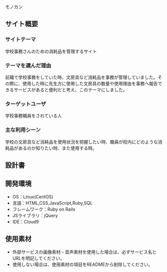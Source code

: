 モノカン

## サイト概要
### サイトテーマ
学校事務さんのための消耗品を管理するサイト

### テーマを選んだ理由
前職で学校事務をしていた時、文房具など消耗品を事務が管理していました。その際に、使用した時に先生方に使用した文房具の数量や使用理由を事務へ報告できるサービスがあると便利だと考え、このテーマにしました。

### ターゲットユーザ
学校事務職員をされている人

### 主な利用シーン
学校の文房具など消耗品を使用状況を把握したい時、職員が校内にどのような消耗品があるのか知りたい時、また使用する時。

## 設計書


## 開発環境
- OS：Linux(CentOS)
- 言語：HTML,CSS,JavaScript,Ruby,SQL
- フレームワーク：Ruby on Rails
- JSライブラリ：jQuery
- IDE：Cloud9

## 使用素材
- 外部サービスの画像素材・音声素材を使用した場合は、必ずサービス名とURLを明記してください。
- 使用しない場合は、使用素材の項目をREADMEから削除してください。